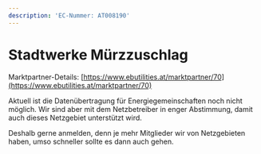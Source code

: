 ```yaml
---
description: 'EC-Nummer: AT008190'
---
```


# Stadtwerke Mürzzuschlag

Marktpartner-Details: [https://www.ebutilities.at/marktpartner/70](https://www.ebutilities.at/marktpartner/70)

Aktuell ist die Datenübertragung für Energiegemeinschaften noch nicht möglich. Wir sind aber mit dem Netzbetreiber in enger Abstimmung, damit auch dieses Netzgebiet unterstützt wird.&#x20;

Deshalb gerne anmelden, denn je mehr Mitglieder wir von Netzgebieten haben, umso schneller sollte es dann auch gehen. &#x20;

